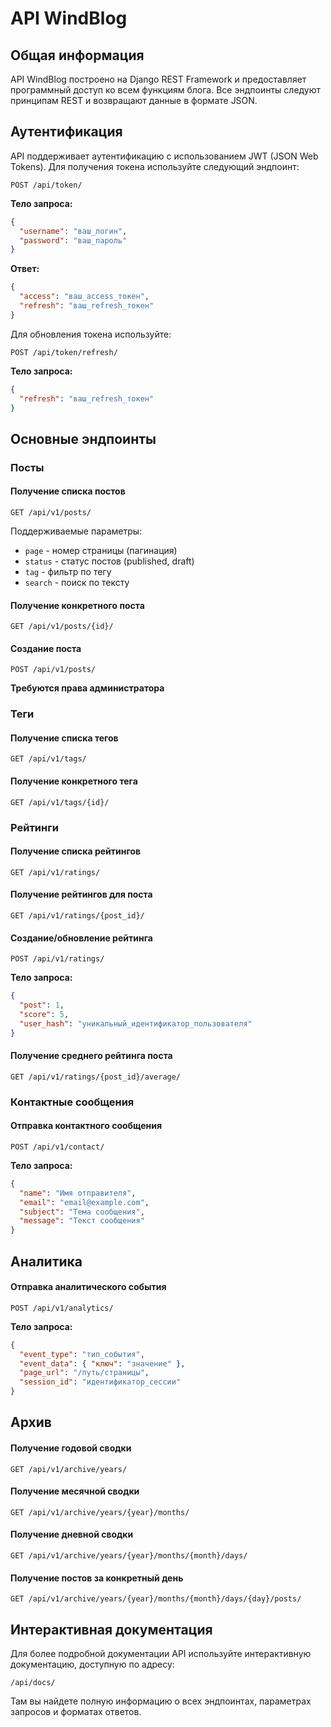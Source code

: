 # API WindBlog

## Общая информация

API WindBlog построено на Django REST Framework и предоставляет программный доступ ко всем функциям блога. Все эндпоинты следуют принципам REST и возвращают данные в формате JSON.

## Аутентификация

API поддерживает аутентификацию с использованием JWT (JSON Web Tokens). Для получения токена используйте следующий эндпоинт:

```
POST /api/token/
```

**Тело запроса:**

```json
{
  "username": "ваш_логин",
  "password": "ваш_пароль"
}
```

**Ответ:**

```json
{
  "access": "ваш_access_токен",
  "refresh": "ваш_refresh_токен"
}
```

Для обновления токена используйте:

```
POST /api/token/refresh/
```

**Тело запроса:**

```json
{
  "refresh": "ваш_refresh_токен"
}
```

## Основные эндпоинты

### Посты

#### Получение списка постов

```
GET /api/v1/posts/
```

Поддерживаемые параметры:

- `page` - номер страницы (пагинация)
- `status` - статус постов (published, draft)
- `tag` - фильтр по тегу
- `search` - поиск по тексту

#### Получение конкретного поста

```
GET /api/v1/posts/{id}/
```

#### Создание поста

```
POST /api/v1/posts/
```

**Требуются права администратора**

### Теги

#### Получение списка тегов

```
GET /api/v1/tags/
```

#### Получение конкретного тега

```
GET /api/v1/tags/{id}/
```

### Рейтинги

#### Получение списка рейтингов

```
GET /api/v1/ratings/
```

#### Получение рейтингов для поста

```
GET /api/v1/ratings/{post_id}/
```

#### Создание/обновление рейтинга

```
POST /api/v1/ratings/
```

**Тело запроса:**

```json
{
  "post": 1,
  "score": 5,
  "user_hash": "уникальный_идентификатор_пользователя"
}
```

#### Получение среднего рейтинга поста

```
GET /api/v1/ratings/{post_id}/average/
```

### Контактные сообщения

#### Отправка контактного сообщения

```
POST /api/v1/contact/
```

**Тело запроса:**

```json
{
  "name": "Имя отправителя",
  "email": "email@example.com",
  "subject": "Тема сообщения",
  "message": "Текст сообщения"
}
```

## Аналитика

#### Отправка аналитического события

```
POST /api/v1/analytics/
```

**Тело запроса:**

```json
{
  "event_type": "тип_события",
  "event_data": { "ключ": "значение" },
  "page_url": "/путь/страницы",
  "session_id": "идентификатор_сессии"
}
```

## Архив

#### Получение годовой сводки

```
GET /api/v1/archive/years/
```

#### Получение месячной сводки

```
GET /api/v1/archive/years/{year}/months/
```

#### Получение дневной сводки

```
GET /api/v1/archive/years/{year}/months/{month}/days/
```

#### Получение постов за конкретный день

```
GET /api/v1/archive/years/{year}/months/{month}/days/{day}/posts/
```

## Интерактивная документация

Для более подробной документации API используйте интерактивную документацию, доступную по адресу:

```
/api/docs/
```

Там вы найдете полную информацию о всех эндпоинтах, параметрах запросов и форматах ответов.
